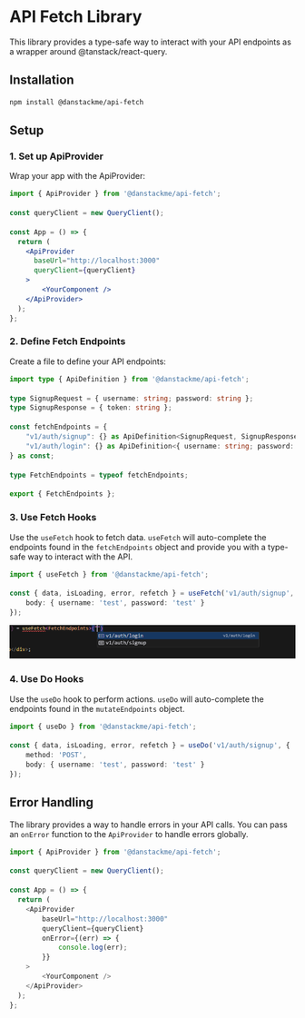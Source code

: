 # API Fetch Library

This library provides a type-safe way to interact with your API endpoints as a wrapper around @tanstack/react-query.

## Installation

```bash
npm install @danstackme/api-fetch
```

## Setup

### 1. Set up ApiProvider

Wrap your app with the ApiProvider:

```jsx
import { ApiProvider } from '@danstackme/api-fetch';

const queryClient = new QueryClient();

const App = () => {
  return (
    <ApiProvider
      baseUrl="http://localhost:3000"
      queryClient={queryClient}
    >
        <YourComponent />
    </ApiProvider>
  );
};
```

### 2. Define Fetch Endpoints

Create a file to define your API endpoints:

```ts
import type { ApiDefinition } from '@danstackme/api-fetch';

type SignupRequest = { username: string; password: string };
type SignupResponse = { token: string };    

const fetchEndpoints = {
    "v1/auth/signup": {} as ApiDefinition<SignupRequest, SignupResponse>,
    "v1/auth/login": {} as ApiDefinition<{ username: string; password: string }, { token: string }>
} as const;

type FetchEndpoints = typeof fetchEndpoints;

export { FetchEndpoints };
```

### 3. Use Fetch Hooks

Use the `useFetch` hook to fetch data. `useFetch` will auto-complete the endpoints found in the `fetchEndpoints` object and provide you with a type-safe way to interact with the API.

```ts
import { useFetch } from '@danstackme/api-fetch';

const { data, isLoading, error, refetch } = useFetch('v1/auth/signup', {
    body: { username: 'test', password: 'test' }
});

```

![Autocomplete endpoint url](assets/image.png)

### 4. Use Do Hooks

Use the `useDo` hook to perform actions. `useDo` will auto-complete the endpoints found in the `mutateEndpoints` object.

```ts
import { useDo } from '@danstackme/api-fetch';

const { data, isLoading, error, refetch } = useDo('v1/auth/signup', {
    method: 'POST',
    body: { username: 'test', password: 'test' }
});

```

## Error Handling

The library provides a way to handle errors in your API calls. You can pass an `onError` function to the `ApiProvider` to handle errors globally.

```ts
import { ApiProvider } from '@danstackme/api-fetch';

const queryClient = new QueryClient();

const App = () => {
  return (
    <ApiProvider
        baseUrl="http://localhost:3000" 
        queryClient={queryClient} 
        onError={(err) => {
            console.log(err);
        }}
    >
        <YourComponent />
    </ApiProvider>
  );
};
```